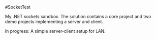 #SocketTest

My .NET sockets sandbox. The solution contains a core project and two demo projects implementing a server and client.

In progress: A simple server-client setup for LAN.